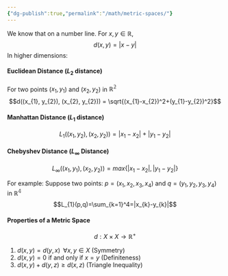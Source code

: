 ```yaml
---
{"dg-publish":true,"permalink":"/math/metric-spaces/"}
---
```


We know that on a number line. For $x, y\in \mathbb{R}$,
$$d(x,y)=|x-y|$$
In higher dimensions:

#### Euclidean Distance ($L_{2}$ distance)

For two points ($x_{1}, y_{1}$) and ($x_{2}, y_{2}$) in $\mathbb{R^2}$
$$d((x_{1}, y_{2}), (x_{2}, y_{2})) = \sqrt{(x_{1}-x_{2})^2+(y_{1}-y_{2})^2}$$
#### Manhattan Distance ($L_{1}$ distance)
$$L_{1}((x_{1}, y_{2}), (x_{2}, y_{2}))=|x_{1}-x_{2}|+|y_{1}-y_{2}|$$

#### Chebyshev Distance ($L_{\infty}$ Distance)
$$L_{\infty}((x_{1}, y_{1}), (x_{2}, y_{2})) =max
\{|x_{1}-x_{2}|, |y_{1}-y_{2}|\}$$


For example: Suppose two points: $p=(x_{1}, x_{2}, x_{3}, x_{4})$ and $q=(y_{1}, y_{2}, y_{3}, y_{4})$ in $\mathbb{R^4}$
$$L_{1}(p,q)=\sum_{k=1}^4=|x_{k}-y_{k}|$$

#### Properties of a Metric Space
$$d:X\times X\rightarrow \mathbb{R^+}$$
1. $d(x,y)=d(y,x)\;\;\forall x,y\in X$ (Symmetry)
2. $d(x,y)=0$ if and only if $x=y$ (Definiteness)
3. $d(x,y)+d(y,z)\geq d(x,z)$ (Triangle Inequality)